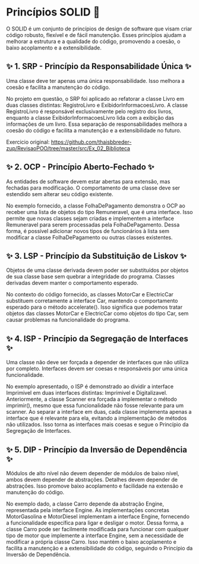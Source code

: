 # Princípios SOLID 🧱

O SOLID é um conjunto de princípios de design de software que visam criar código robusto, flexível e de fácil manutenção. Esses princípios ajudam a melhorar a estrutura e a qualidade do código, promovendo a coesão, o baixo acoplamento e a extensibilidade.


## ✨ 1. SRP - Princípio da Responsabilidade Única ✨
Uma classe deve ter apenas uma única responsabilidade. Isso melhora a coesão e facilita a manutenção do código.


No projeto em questão, o SRP foi aplicado ao refatorar a classe Livro em duas classes distintas: RegistroLivro e ExibidorInformacoesLivro. A classe RegistroLivro é responsável exclusivamente pelo registro dos livros, enquanto a classe ExibidorInformacoesLivro lida com a exibição das informações de um livro. Essa separação de responsabilidades melhora a coesão do código e facilita a manutenção e a extensibilidade no futuro.


Exercicio original: https://github.com/thaisbbreder-zup/RevisaoPOO/tree/master/src/Ex_02_Biblioteca

## ✨ 2. OCP - Princípio Aberto-Fechado ✨
As entidades de software devem estar abertas para extensão, mas fechadas para modificação. O comportamento de uma classe deve ser estendido sem alterar seu código existente.


No exemplo fornecido, a classe FolhaDePagamento demonstra o OCP ao receber uma lista de objetos do tipo Remuneravel, que é uma interface. Isso permite que novas classes sejam criadas e implementem a interface Remuneravel para serem processadas pela FolhaDePagamento. Dessa forma, é possível adicionar novos tipos de funcionários à lista sem modificar a classe FolhaDePagamento ou outras classes existentes.

## ✨ 3. LSP - Princípio da Substituição de Liskov ✨
Objetos de uma classe derivada devem poder ser substituídos por objetos de sua classe base sem quebrar a integridade do programa. Classes derivadas devem manter o comportamento esperado.

No contexto do código fornecido, as classes MotorCar e ElectricCar substituem corretamente a interface Car, mantendo o comportamento esperado para o método accelerate(). Isso significa que podemos tratar objetos das classes MotorCar e ElectricCar como objetos do tipo Car, sem causar problemas na funcionalidade do programa.

## ✨ 4. ISP - Princípio da Segregação de Interfaces ✨
Uma classe não deve ser forçada a depender de interfaces que não utiliza por completo. Interfaces devem ser coesas e responsáveis por uma única funcionalidade.


No exemplo apresentado, o ISP é demonstrado ao dividir a interface Imprimivel em duas interfaces distintas: Imprimivel e Digitalizavel. Anteriormente, a classe Scanner era forçada a implementar o método imprimir(), mesmo que essa funcionalidade não fosse relevante para um scanner. Ao separar a interface em duas, cada classe implementa apenas a interface que é relevante para ela, evitando a implementação de métodos não utilizados. Isso torna as interfaces mais coesas e segue o Princípio da Segregação de Interfaces.

## ✨ 5. DIP - Princípio da Inversão de Dependência ✨
Módulos de alto nível não devem depender de módulos de baixo nível, ambos devem depender de abstrações. Detalhes devem depender de abstrações. Isso promove baixo acoplamento e facilidade na extensão e manutenção do código. 


No exemplo dado, a classe Carro depende da abstração Engine, representada pela interface Engine. As implementações concretas MotorGasolina e MotorDiesel implementam a interface Engine, fornecendo a funcionalidade específica para ligar e desligar o motor. Dessa forma, a classe Carro pode ser facilmente modificada para funcionar com qualquer tipo de motor que implemente a interface Engine, sem a necessidade de modificar a própria classe Carro. Isso mantém o baixo acoplamento e facilita a manutenção e a extensibilidade do código, seguindo o Princípio da Inversão de Dependência.
